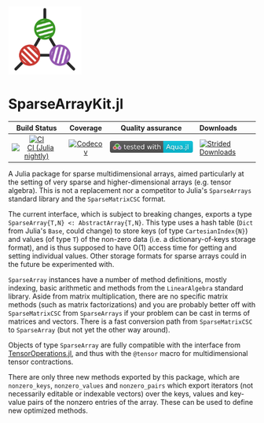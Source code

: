 <img src="https://github.com/Jutho/SparseArrayKit.jl/blob/master/docs/src/assets/logo.svg" width="150">

# SparseArrayKit.jl

| **Build Status** | **Coverage** | **Quality assurance** | **Downloads** |
|:----------------:|:------------:|:---------------------:|:--------------|
| [![CI][ci-img]][ci-url] [![CI (Julia nightly)][ci-julia-nightly-img]][ci-julia-nightly-url] | [![Codecov][codecov-img]][codecov-url] | [![Aqua QA][aqua-img]][aqua-url] | [![Strided Downloads][genie-img]][genie-url] |

[github-img]: https://github.com/Jutho/SparseArrayKit.jl/workflows/CI/badge.svg
[github-url]: https://github.com/Jutho/SparseArrayKit.jl/actions?query=workflow%3ACI

[ci-img]: https://github.com/Jutho/SparseArrayKit.jl/workflows/CI/badge.svg
[ci-url]: https://github.com/Jutho/SparseArrayKit.jl/actions?query=workflow%3ACI

[ci-julia-nightly-img]:
    https://github.com/Jutho/SparseArrayKit.jl/workflows/CI%20(Julia%20nightly)/badge.svg
[ci-julia-nightly-url]:
    https://github.com/Jutho/SparseArrayKit.jl/actions?query=workflow%3A%22CI+%28Julia+nightly%29%22

[codecov-img]: https://codecov.io/gh/Jutho/SparseArrayKit.jl/branch/master/graph/badge.svg
[codecov-url]: https://codecov.io/gh/Jutho/SparseArrayKit.jl

[aqua-img]: https://raw.githubusercontent.com/JuliaTesting/Aqua.jl/master/badge.svg
[aqua-url]: https://github.com/JuliaTesting/Aqua.jl

[genie-img]:
    https://shields.io/endpoint?url=https://pkgs.genieframework.com/api/v1/badge/SparseArrayKit
[genie-url]: https://pkgs.genieframework.com?packages=SparseArrayKit

A Julia package for sparse multidimensional arrays, aimed particularly at the setting of
very sparse and higher-dimensional arrays (e.g. tensor algebra). This is not a replacement
nor a competitor to Julia's `SparseArrays` standard library and the `SparseMatrixCSC`
format.

The current interface, which is subject to breaking changes, exports a type
`SparseArray{T,N} <: AbstractArray{T,N}`. This type uses a hash table (`Dict` from Julia's 
`Base`, could change) to store keys (of type `CartesianIndex{N}`) and values (of type `T`)
of the non-zero data (i.e. a dictionary-of-keys storage format), and is thus supposed to
have O(1) access time for getting and setting individual values. Other storage formats for
sparse arrays could in the future be experimented with.

`SparseArray` instances have a number of method definitions, mostly indexing, basic
arithmetic and methods from the `LinearAlgebra` standard library. Aside from matrix
multiplication, there are no specific matrix methods (such as matrix factorizations) and you
are probably better off with `SparseMatrixCSC` from `SparseArrays` if your problem can be
cast in terms of matrices and vectors. There is a fast conversion path from
`SparseMatrixCSC` to `SparseArray` (but not yet the other way around).

Objects of type `SparseArray` are fully compatible with the interface from
[TensorOperations.jl](https://github.com/Jutho/TensorOperations.jl), and thus with the
`@tensor` macro for multidimensional tensor contractions.

There are only three new methods exported by this package, which are `nonzero_keys`,
`nonzero_values` and `nonzero_pairs` which export iterators (not necessarily editable or
indexable vectors) over the keys, values and key-value pairs of the nonzero entries of the
array. These can be used to define new optimized methods.
